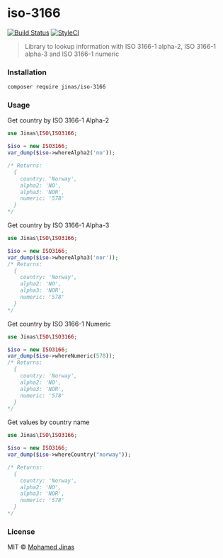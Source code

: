 # iso-3166
[![Build Status](https://travis-ci.org/jinas123/iso-3166.svg?branch=master)](https://travis-ci.org/jinas123/iso-3166)
[![StyleCI](https://github.styleci.io/repos/266107255/shield?branch=master)](https://github.styleci.io/repos/266107255?branch=master)

> Library to lookup information with ISO 3166-1 alpha-2, ISO 3166-1 alpha-3 and ISO 3166-1 numeric



### Installation
```bash
composer require jinas/iso-3166
```

### Usage
Get country by ISO 3166-1 Alpha-2
```php
use Jinas\ISO\ISO3166;

$iso = new ISO3166;
var_dump($iso->whereAlpha2('no'));

/* Returns:
  {
    country: 'Norway',
    alpha2: 'NO',
    alpha3: 'NOR',
    numeric: '578'
  }
*/
```

Get country by ISO 3166-1 Alpha-3
```php
use Jinas\ISO\ISO3166;

$iso = new ISO3166;
var_dump($iso->whereAlpha3('nor'));
/* Returns:
  {
    country: 'Norway',
    alpha2: 'NO',
    alpha3: 'NOR',
    numeric: '578'
  }
*/
```

Get country by ISO 3166-1 Numeric
```php
use Jinas\ISO\ISO3166;

$iso = new ISO3166;
var_dump($iso->whereNumeric(578));
/* Returns:
  {
    country: 'Norway',
    alpha2: 'NO',
    alpha3: 'NOR',
    numeric: '578'
  }
*/
```

Get values  by country name
```php
use Jinas\ISO\ISO3166;

$iso = new ISO3166;
var_dump($iso->whereCountry("norway"));

/* Returns:
  {
    country: 'Norway',
    alpha2: 'NO',
    alpha3: 'NOR',
    numeric: '578'
  }
*/
```

### License
MIT © [Mohamed Jinas](https://jinas.me)
